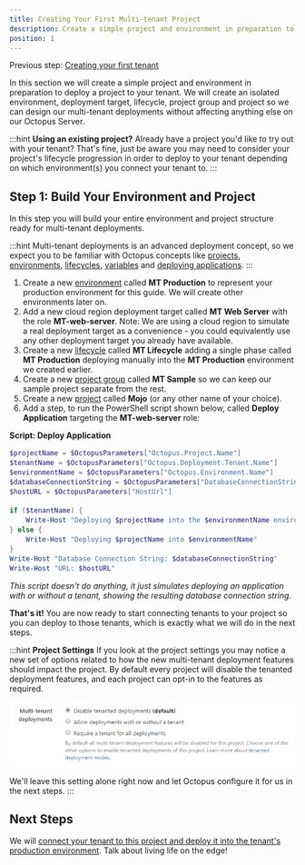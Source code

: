 ```yaml
---
title: Creating Your First Multi-tenant Project
description: Create a simple project and environment in preparation to deploy a project to your tenant.
position: 1
---
```


Previous step: [Creating your first tenant](/docs/deployment-patterns/multi-tenant-deployments/multi-tenant-deployment-guide/creating-your-first-tenant.md)

In this section we will create a simple project and environment in preparation to deploy a project to your tenant. We will create an isolated environment, deployment target, lifecycle, project group and project so we can design our multi-tenant deployments without affecting anything else on our Octopus Server.

:::hint
**Using an existing project?**
Already have a project you'd like to try out with your tenant? That's fine, just be aware you may need to consider your project's lifecycle progression in order to deploy to your tenant depending on which environment(s) you connect your tenant to.
:::

## Step 1: Build Your Environment and Project

In this step you will build your entire environment and project structure ready for multi-tenant deployments.

:::hint
Multi-tenant deployments is an advanced deployment concept, so we expect you to be familiar with Octopus concepts like [projects](/docs/projects/index.md), [environments](/docs/infrastructure/environments/index.md), [lifecycles](/docs/deployment-process/lifecycles/index.md), [variables](/docs/projects/variables/index.md) and [deploying applications](/docs/deployment-examples/index.md).
:::

1. Create a new [environment](/docs/infrastructure/environments/index.md) called **MT Production** to represent your production environment for this guide. We will create other environments later on.
2. Add a new cloud region deployment target called **MT Web Server** with the role **MT-web-server**.
   Note: We are using a cloud region to simulate a real deployment target as a convenience - you could equivalently use any other deployment target you already have available.
3. Create a new [lifecycle](/docs/deployment-process/lifecycles/index.md) called **MT Lifecycle** adding a single phase called **MT Production** deploying manually into the **MT Production** environment we created earlier.
4. Create a new [project group](/docs/projects/index.md) called **MT Sample** so we can keep our sample project separate from the rest.
5. Create a new [project](/docs/projects/index.md) called **Mojo** (or any other name of your choice).
6. Add a step, to run the PowerShell script shown below, called **Deploy Application** targeting the **MT-web-server** role:

**Script: Deploy Application**

```powershell
$projectName = $OctopusParameters["Octopus.Project.Name"]
$tenantName = $OctopusParameters["Octopus.Deployment.Tenant.Name"]
$environmentName = $OctopusParameters["Octopus.Environment.Name"]
$databaseConnectionString = $OctopusParameters["DatabaseConnectionString"]
$hostURL = $OctopusParameters["HostUrl"]

if ($tenantName) {
    Write-Host "Deploying $projectName into the $environmentName environment for $tenantName"
} else {
    Write-Host "Deploying $projectName into $environmentName"
}
Write-Host "Database Connection String: $databaseConnectionString"
Write-Host "URL: $hostURL"
```
*This script doesn't do anything, it just simulates deploying an application with or without a tenant, showing the resulting database connection string.*

**That's it!** You are now ready to start connecting tenants to your project so you can deploy to those tenants, which is exactly what we will do in the next steps.

:::hint
**Project Settings**
If you look at the project settings you may notice a new set of options related to how the new multi-tenant deployment features should impact the project. By default every project will disable the tenanted deployment features, and each project can opt-in to the features as required.

![](images/5865692.png)

We'll leave this setting alone right now and let Octopus configure it for us in the next steps.
:::

## Next Steps

We will [connect your tenant to this project and deploy it into the tenant's production environment](/docs/deployment-patterns/multi-tenant-deployments/multi-tenant-deployment-guide/deploying-a-simple-multi-tenant-project.md). Talk about living life on the edge!
